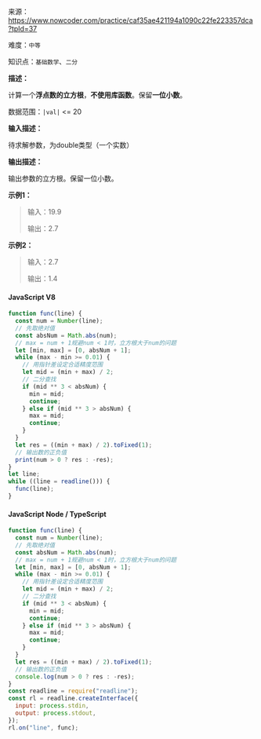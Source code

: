 来源：<https://www.nowcoder.com/practice/caf35ae421194a1090c22fe223357dca?tpId=37>

难度：`中等`

知识点：`基础数学`、`二分`

**描述：**

计算一个**浮点数的立方根**，**不使用库函数**。保留**一位小数**。

数据范围：`|val|` <= 20

**输入描述：**

待求解参数，为double类型（一个实数）

**输出描述：**

输出参数的立方根。保留一位小数。

**示例1：**

> 输入：19.9
>
> 输出：2.7

**示例2：**

> 输入：2.7
>
> 输出：1.4

<!-- tabs:start -->

#### **JavaScript V8**

```javascript
function func(line) {
  const num = Number(line);
  // 先取绝对值
  const absNum = Math.abs(num);
  // max = num + 1规避num < 1时，立方根大于num的问题
  let [min, max] = [0, absNum + 1];
  while (max - min >= 0.01) {
    // 用指针差设定合适精度范围
    let mid = (min + max) / 2;
    // 二分查找
    if (mid ** 3 < absNum) {
      min = mid;
      continue;
    } else if (mid ** 3 > absNum) {
      max = mid;
      continue;
    }
  }
  let res = ((min + max) / 2).toFixed(1);
  // 输出数的正负值
  print(num > 0 ? res : -res);
}
let line;
while ((line = readline())) {
  func(line);
}
```

#### **JavaScript Node / TypeScript**

```javascript
function func(line) {
  const num = Number(line);
  // 先取绝对值
  const absNum = Math.abs(num);
  // max = num + 1规避num < 1时，立方根大于num的问题
  let [min, max] = [0, absNum + 1];
  while (max - min >= 0.01) {
    // 用指针差设定合适精度范围
    let mid = (min + max) / 2;
    // 二分查找
    if (mid ** 3 < absNum) {
      min = mid;
      continue;
    } else if (mid ** 3 > absNum) {
      max = mid;
      continue;
    }
  }
  let res = ((min + max) / 2).toFixed(1);
  // 输出数的正负值
  console.log(num > 0 ? res : -res);
}
const readline = require("readline");
const rl = readline.createInterface({
  input: process.stdin,
  output: process.stdout,
});
rl.on("line", func);
```

<!-- tabs:end -->
